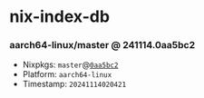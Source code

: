# nix-index-db
### aarch64-linux/master @ 241114.0aa5bc2
- Nixpkgs: `master`@[`0aa5bc2`](https://github.com/NixOS/nixpkgs/commit/0aa5bc261b176693d4b3da84d5a10fd15a72a845)
- Platform: `aarch64-linux`
- Timestamp: `20241114020421`
